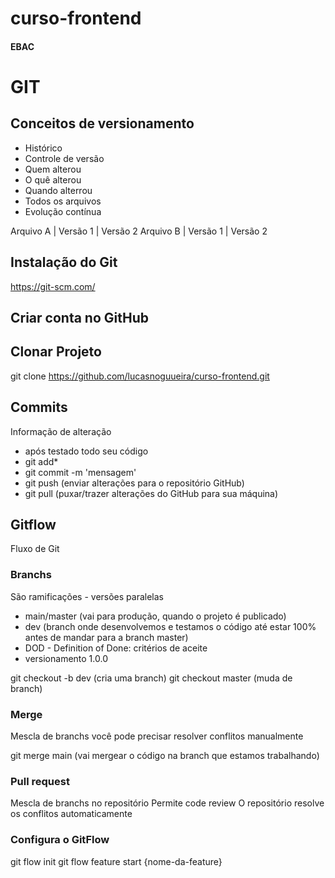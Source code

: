 # curso-frontend
#### EBAC

# GIT
## Conceitos de versionamento 
   - Histórico
   - Controle de versão
   - Quem alterou
   - O quê alterou
   - Quando alterrou
   - Todos os arquivos
   - Evolução contínua

Arquivo A | Versão 1 | Versão 2
Arquivo B | Versão 1 | Versão 2

 ## Instalação do Git
https://git-scm.com/

## Criar conta no GitHub

## Clonar Projeto
git clone https://github.com/lucasnoguueira/curso-frontend.git

## Commits
Informação de alteração
- após testado todo seu código
- git add*
- git commit -m 'mensagem'
- git push (enviar alterações para o repositório GitHub)
- git pull (puxar/trazer alterações do GitHub para sua máquina)

## Gitflow
Fluxo de Git


### Branchs 
São ramificações - versões paralelas

- main/master (vai para produção, quando o projeto é publicado)
- dev (branch onde desenvolvemos e testamos o código até estar 100% antes de mandar para a branch master)
- DOD - Definition of Done: critérios de aceite
- versionamento 1.0.0

git checkout -b dev (cria uma branch)
git checkout master (muda de branch)

### Merge 
Mescla de branchs 
você pode precisar resolver conflitos manualmente

git merge main (vai mergear o código na branch que estamos trabalhando)

### Pull request
Mescla de branchs no repositório
Permite code review 
O repositório resolve os conflitos automaticamente

### Configura o GitFlow
git flow init 
git flow feature start {nome-da-feature}